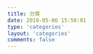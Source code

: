 ```yaml
---
title: 分类
date: 2019-05-06 15:50:01
type: 'categories'
layout: 'categories'
comments: false
---
```

